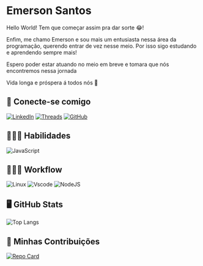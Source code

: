 # Emerson Santos

Hello World!
Tem que começar assim pra dar sorte 😂!

Enfim, me chamo Emerson e sou mais um entusiasta nessa área da programação, querendo entrar de vez nesse meio. Por isso sigo estudando e aprendendo sempre mais!

Espero poder estar atuando no meio em breve e tomara que nós encontremos nessa jornada 

Vida longa e próspera á todos nós 🖖

## 🔗 Conecte-se comigo 
[![LinkedIn](https://img.shields.io/badge/LinkedIn-0077B5?style=for-the-badge&logo=linkedin)](https://www.linkedin.com/in/oemersonsa/)
[![Threads](https://img.shields.io/badge/Threads-000?style=for-the-badge&logo=threads)](https://www.threads.net/oemersonsa)
[![GitHub](https://img.shields.io/badge/GitHub-000?style=for-the-badge&logo=GItHub)](https://www.github.com/oemersonsa)

## 👨🏿‍🔧 Habilidades

![JavaScript](https://img.shields.io/badge/JavaScript-F7DF1E?style=for-the-badge&logo=javascript&logoColor=black)

## 👨🏿‍💻 Workflow
![Linux](https://img.shields.io/badge/Linux-000?style=for-the-badge&logo=linux&logoColor=FCC624)
![Vscode](https://img.shields.io/badge/Vscode-007ACC?style=for-the-badge&logo=visual-studio-code&logoColor=white)
![NodeJS](https://img.shields.io/badge/node.js-6DA55F?style=for-the-badge&logo=node.js&logoColor=white)
## 🖥️ GitHub Stats

![Top Langs](https://github-readme-stats-git-masterrstaa-rickstaa.vercel.app/api/top-langs/?username=oemersonsa&layout=compact&bg_color=b042ff&border_color=000&title_color=000&text_color=000)

## 🤝 Minhas Contribuições

[![Repo Card](https://github-readme-stats.vercel.app/api/pin/?username=oemersonsa&repo=dio-lab-open-source&bg_color=b042ff&border_color=000&show_icons=true&icon_color=000&title_color=000&text_color=000)](https://github.com/oemersonsa/dio-lab-open-source)
